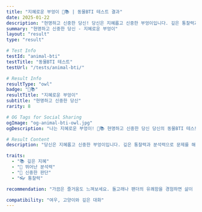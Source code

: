 ```yaml
---
title: "지혜로운 부엉이 🦉📚 | 동물BTI 테스트 결과"
date: 2025-01-22
description: "현명하고 신중한 당신! 당신은 지혜롭고 신중한 부엉이입니다. 깊은 통찰력과 분석력으로 문제를 해결하고, 조용하지만 강력한 영향력을 가지고 있어요. 철학적이고 사려 깊습니다...."
summary: "현명하고 신중한 당신 - 지혜로운 부엉이"
layout: "result"
type: "result"

# Test Info
testId: "animal-bti"
testTitle: "동물BTI 테스트"
testUrl: "/tests/animal-bti/"

# Result Info
resultType: "owl"
badge: "🦉📚"
resultTitle: "지혜로운 부엉이"
subtitle: "현명하고 신중한 당신"
rarity: 8

# OG Tags for Social Sharing
ogImage: "og-animal-bti-owl.jpg"
ogDescription: "나는 지혜로운 부엉이! 🦉📚 현명하고 신중한 당신 당신의 동물BTI 테스트 결과는?"

# Result Content
description: "당신은 지혜롭고 신중한 부엉이입니다. 깊은 통찰력과 분석력으로 문제를 해결하고, 조용하지만 강력한 영향력을 가지고 있어요. 철학적이고 사려 깊습니다."

traits:
  - "📚 깊은 지혜"
  - "🧠 뛰어난 분석력"
  - "🌙 신중한 판단"
  - "👓 통찰력"

recommendation: "가끔은 즐거움도 느껴보세요. 돌고래나 팬더의 유쾌함을 경험하면 삶이 더 풍요로워질 거예요."

compatibility: "여우, 고양이와 깊은 대화"
---
```


